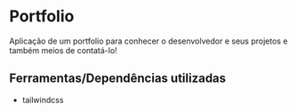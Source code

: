 # Portfolio

Aplicação de um portfolio para conhecer o desenvolvedor e seus projetos e também meios de contatá-lo!

## Ferramentas/Dependências utilizadas

- tailwindcss 